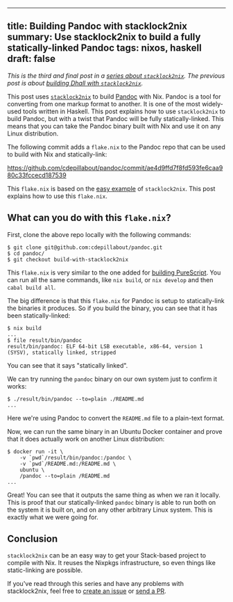 ------------------------------------------------------
title: Building Pandoc with stacklock2nix
summary: Use stacklock2nix to build a fully statically-linked Pandoc
tags: nixos, haskell
draft: false
------------------------------------------------------

*This is the third and final post in a
[series about `stacklock2nix`](./2022-12-15-stacklock2nix).
The previous post is about
[building Dhall with `stacklock2nix`](./2022-12-20-building-dhall-with-stacklock2nix).*

This post uses [`stacklock2nix`](https://github.com/cdepillabout/stacklock2nix)
to build [Pandoc](https://github.com/jgm/pandoc) with Nix. Pandoc is a tool for
converting from one markup format to another.  It is one of the most widely-used
tools written in Haskell. This post explains how to use `stacklock2nix` to
build Pandoc, but with a twist that Pandoc will be fully statically-linked.
This means that you can take the Pandoc binary built with Nix and use it
on any Linux distribution.

The following commit adds a `flake.nix` to the Pandoc repo that can be used to
build with Nix and statically-link:

<https://github.com/cdepillabout/pandoc/commit/ae4d9ffd7f8fd593fe6caa980c33fccecd187539>

This `flake.nix` is based on the
[easy example](https://github.com/cdepillabout/stacklock2nix/tree/main/my-example-haskell-lib-easy)
of `stacklock2nix`. This post explains how to use this `flake.nix`.

## What can you do with this `flake.nix`?

First, clone the above repo locally with the following commands:

```console
$ git clone git@github.com:cdepillabout/pandoc.git
$ cd pandoc/
$ git checkout build-with-stacklock2nix
```

This `flake.nix` is very similar to the one added for
[building PureScript](./2022-12-16-building-purescript-with-stacklock2nix).
You can run all the same commands, like `nix build`, or `nix develop` and then
`cabal build all`.

The big difference is that this `flake.nix` for Pandoc is setup to statically-link
the binaries it produces.  So if you build the binary, you can see that it has
been statically-linked:

```console
$ nix build
...
$ file result/bin/pandoc
result/bin/pandoc: ELF 64-bit LSB executable, x86-64, version 1 (SYSV), statically linked, stripped
```

You can see that it says "statically linked".

We can try running the `pandoc` binary on our own system just to confirm it works:

```console
$ ./result/bin/pandoc --to=plain ./README.md
...
```

Here we're using Pandoc to convert the `README.md` file to a plain-text format.

Now, we can run the same binary in an Ubuntu Docker container and
prove that it does actually work on another Linux distribution:


```console
$ docker run -it \
    -v `pwd`/result/bin/pandoc:/pandoc \
    -v `pwd`/README.md:/README.md \
    ubuntu \
    /pandoc --to=plain /README.md
...
```

Great!  You can see that it outputs the same thing as when we ran it locally.
This is proof that our statically-linked `pandoc` binary is able to run
both on the system it is built on, and on any other arbitrary Linux system.
This is exactly what we were going for.

## Conclusion

`stacklock2nix` can be an easy way to get your Stack-based project to compile
with Nix.  It reuses the Nixpkgs infrastructure, so even things like static-linking
are possible.

If you've read through this series and have any problems with stacklock2nix,
feel free to [create an issue](https://github.com/cdepillabout/stacklock2nix/issues)
or [send a PR](https://github.com/cdepillabout/stacklock2nix/pulls).
